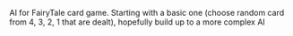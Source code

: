 AI for FairyTale card game. Starting with a basic one (choose random card from 4, 3, 2, 1 that are dealt), hopefully build up to a more complex AI
